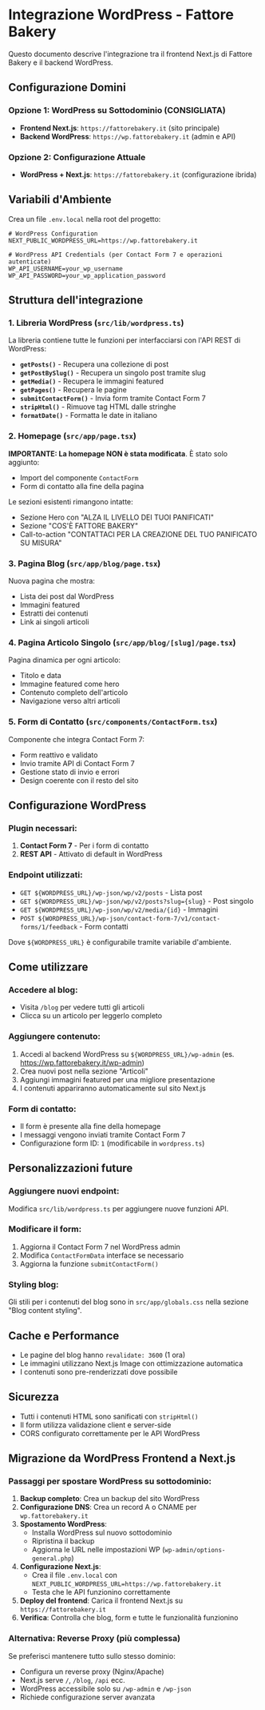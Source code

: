 # Integrazione WordPress - Fattore Bakery

Questo documento descrive l'integrazione tra il frontend Next.js di Fattore Bakery e il backend WordPress.

## Configurazione Domini

### Opzione 1: WordPress su Sottodominio (CONSIGLIATA)
- **Frontend Next.js**: `https://fattorebakery.it` (sito principale)
- **Backend WordPress**: `https://wp.fattorebakery.it` (admin e API)

### Opzione 2: Configurazione Attuale
- **WordPress + Next.js**: `https://fattorebakery.it` (configurazione ibrida)

## Variabili d'Ambiente

Crea un file `.env.local` nella root del progetto:

```env
# WordPress Configuration
NEXT_PUBLIC_WORDPRESS_URL=https://wp.fattorebakery.it

# WordPress API Credentials (per Contact Form 7 e operazioni autenticate)
WP_API_USERNAME=your_wp_username
WP_API_PASSWORD=your_wp_application_password
```

## Struttura dell'integrazione

### 1. Libreria WordPress (`src/lib/wordpress.ts`)

La libreria contiene tutte le funzioni per interfacciarsi con l'API REST di WordPress:

- **`getPosts()`** - Recupera una collezione di post
- **`getPostBySlug()`** - Recupera un singolo post tramite slug
- **`getMedia()`** - Recupera le immagini featured
- **`getPages()`** - Recupera le pagine
- **`submitContactForm()`** - Invia form tramite Contact Form 7
- **`stripHtml()`** - Rimuove tag HTML dalle stringhe
- **`formatDate()`** - Formatta le date in italiano

### 2. Homepage (`src/app/page.tsx`)

**IMPORTANTE: La homepage NON è stata modificata**. È stato solo aggiunto:
- Import del componente `ContactForm`
- Form di contatto alla fine della pagina

Le sezioni esistenti rimangono intatte:
- Sezione Hero con "ALZA IL LIVELLO DEI TUOI PANIFICATI"
- Sezione "COS'È FATTORE BAKERY"
- Call-to-action "CONTATTACI PER LA CREAZIONE DEL TUO PANIFICATO SU MISURA"

### 3. Pagina Blog (`src/app/blog/page.tsx`)

Nuova pagina che mostra:
- Lista dei post dal WordPress
- Immagini featured
- Estratti dei contenuti
- Link ai singoli articoli

### 4. Pagina Articolo Singolo (`src/app/blog/[slug]/page.tsx`)

Pagina dinamica per ogni articolo:
- Titolo e data
- Immagine featured come hero
- Contenuto completo dell'articolo
- Navigazione verso altri articoli

### 5. Form di Contatto (`src/components/ContactForm.tsx`)

Componente che integra Contact Form 7:
- Form reattivo e validato
- Invio tramite API di Contact Form 7
- Gestione stato di invio e errori
- Design coerente con il resto del sito

## Configurazione WordPress

### Plugin necessari:

1. **Contact Form 7** - Per i form di contatto
2. **REST API** - Attivato di default in WordPress

### Endpoint utilizzati:

- `GET ${WORDPRESS_URL}/wp-json/wp/v2/posts` - Lista post
- `GET ${WORDPRESS_URL}/wp-json/wp/v2/posts?slug={slug}` - Post singolo
- `GET ${WORDPRESS_URL}/wp-json/wp/v2/media/{id}` - Immagini
- `POST ${WORDPRESS_URL}/wp-json/contact-form-7/v1/contact-forms/1/feedback` - Form contatti

Dove `${WORDPRESS_URL}` è configurabile tramite variabile d'ambiente.

## Come utilizzare

### Accedere al blog:
- Visita `/blog` per vedere tutti gli articoli
- Clicca su un articolo per leggerlo completo

### Aggiungere contenuto:
1. Accedi al backend WordPress su `${WORDPRESS_URL}/wp-admin` (es. https://wp.fattorebakery.it/wp-admin)
2. Crea nuovi post nella sezione "Articoli"
3. Aggiungi immagini featured per una migliore presentazione
4. I contenuti appariranno automaticamente sul sito Next.js

### Form di contatto:
- Il form è presente alla fine della homepage
- I messaggi vengono inviati tramite Contact Form 7
- Configurazione form ID: `1` (modificabile in `wordpress.ts`)

## Personalizzazioni future

### Aggiungere nuovi endpoint:
Modifica `src/lib/wordpress.ts` per aggiungere nuove funzioni API.

### Modificare il form:
1. Aggiorna il Contact Form 7 nel WordPress admin
2. Modifica `ContactFormData` interface se necessario
3. Aggiorna la funzione `submitContactForm()`

### Styling blog:
Gli stili per i contenuti del blog sono in `src/app/globals.css` nella sezione "Blog content styling".

## Cache e Performance

- Le pagine del blog hanno `revalidate: 3600` (1 ora)
- Le immagini utilizzano Next.js Image con ottimizzazione automatica
- I contenuti sono pre-renderizzati dove possibile

## Sicurezza

- Tutti i contenuti HTML sono sanificati con `stripHtml()`
- Il form utilizza validazione client e server-side
- CORS configurato correttamente per le API WordPress

## Migrazione da WordPress Frontend a Next.js

### Passaggi per spostare WordPress su sottodominio:

1. **Backup completo**: Crea un backup del sito WordPress
2. **Configurazione DNS**: Crea un record A o CNAME per `wp.fattorebakery.it`
3. **Spostamento WordPress**: 
   - Installa WordPress sul nuovo sottodominio
   - Ripristina il backup
   - Aggiorna le URL nelle impostazioni WP (`wp-admin/options-general.php`)
4. **Configurazione Next.js**:
   - Crea il file `.env.local` con `NEXT_PUBLIC_WORDPRESS_URL=https://wp.fattorebakery.it`
   - Testa che le API funzionino correttamente
5. **Deploy del frontend**: Carica il frontend Next.js su `https://fattorebakery.it`
6. **Verifica**: Controlla che blog, form e tutte le funzionalità funzionino

### Alternativa: Reverse Proxy (più complessa)

Se preferisci mantenere tutto sullo stesso dominio:
- Configura un reverse proxy (Nginx/Apache)
- Next.js serve `/`, `/blog`, `/api` ecc.
- WordPress accessibile solo su `/wp-admin` e `/wp-json`
- Richiede configurazione server avanzata 